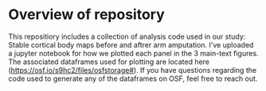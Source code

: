 # **Overview of repository**

This repositiory includes a collection of analysis code used in our study: Stable cortical body maps before and aftrer arm amputation. I've uploaded a jupyter notebook for how we plotted each panel in the 3 main-text figures. The associated dataframes used for plotting are located here (https://osf.io/s9hc2/files/osfstorage#). If you have questions regarding the code used to generate any of the dataframes on OSF, feel free to reach out. 
